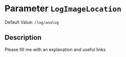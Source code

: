 # Parameter `LogImageLocation`
Default Value: `/log/analog`

## Description
Please fill me with an explanation and useful links

